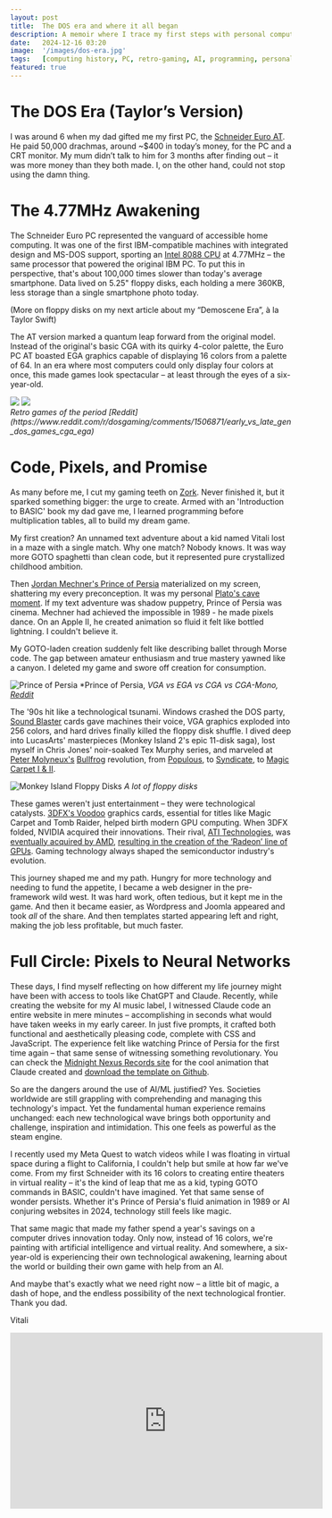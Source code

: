 ```yaml
---
layout: post
title:  The DOS era and where it all began
description: A memoir where I trace my first steps with personal computers, from a 4.77MHz Schneider Euro AT in the 1980s to today's AI and VR.
date:   2024-12-16 03:20
image:  '/images/dos-era.jpg'
tags:   [computing history, PC, retro-gaming, AI, programming, personal]
featured: true
---
```

# The DOS Era (Taylor’s Version) 

I was around 6 when my dad gifted me my first PC, the [Schneider Euro AT](https://en.wikipedia.org/wiki/Schneider_Euro_PC). He paid 50,000 drachmas, around ~$400 in today’s money, for the PC and a CRT monitor. My mum didn’t talk to him for 3 months after finding out – it was more money than they both made. I, on the other hand, could not stop using the damn thing. 

# The 4.77MHz Awakening 

The Schneider Euro PC represented the vanguard of accessible home computing. It was one of the first IBM-compatible machines with integrated design and MS-DOS support, sporting an [Intel 8088 CPU](https://en.wikipedia.org/wiki/Intel_8088) at 4.77MHz – the same processor that powered the original IBM PC. To put this in perspective, that's about 100,000 times slower than today's average smartphone. Data lived on 5.25" floppy disks, each holding a mere 360KB, less storage than a single smartphone photo today. 

(More on floppy disks on my next article about my “Demoscene Era”, à la Taylor Swift)

The AT version marked a quantum leap forward from the original model. Instead of the original's basic CGA with its quirky 4-color palette, the Euro PC AT boasted EGA graphics capable of displaying 16 colors from a palette of 64. In an era where most computers could only display four colors at once, this made games look spectacular – at least through the eyes of a six-year-old. 

<div class="gallery-box">
  <div class="gallery">
    <img src="/images/retro-games-1.webp">
    <img src="/images/retro-games-2.webp">
  </div>
  <em>Retro games of the period [Reddit](https://www.reddit.com/r/dosgaming/comments/1506871/early_vs_late_gen_dos_games_cga_ega)</em>
</div>


# Code, Pixels, and Promise 

As many before me, I cut my gaming teeth on [Zork](https://playclassic.games/games/adventure-dos-games-online/play-zork-great-underground-empire-online/). Never finished it, but it sparked something bigger: the urge to create. Armed with an 'Introduction to BASIC' book my dad gave me, I learned programming before multiplication tables, all to build my dream game. 

My first creation? An unnamed text adventure about a kid named Vitali lost in a maze with a single match. Why one match? Nobody knows. It was way more GOTO spaghetti than clean code, but it represented pure crystallized childhood ambition. 

Then [Jordan Mechner's Prince of Persia](https://shot97retro.blogspot.com/2019/06/prince-of-persia-in-depth-written-amiga.html) materialized on my screen, shattering my every preconception. It was my personal [Plato's cave moment](https://en.wikipedia.org/wiki/Allegory_of_the_cave). If my text adventure was shadow puppetry, Prince of Persia was cinema. Mechner had achieved the impossible in 1989 - he made pixels dance. On an Apple II, he created animation so fluid it felt like bottled lightning. I couldn't believe it.

My GOTO-laden creation suddenly felt like describing ballet through Morse code. The gap between amateur enthusiasm and true mastery yawned like a canyon. I deleted my game and swore off creation for consumption. 

![Prince of Persia](/images/prince1.webp)
*Prince of Persia, *VGA vs EGA vs CGA vs CGA-Mono, [Reddit](https://www.reddit.com/r/dosgaming/comments/57egq3/prince_of_persia_vgaegacgacgamono/)*



The '90s hit like a technological tsunami. Windows crashed the DOS party, [Sound Blaster](https://en.wikipedia.org/wiki/Sound_Blaster) cards gave machines their voice, VGA graphics exploded into 256 colors, and hard drives finally killed the floppy disk shuffle. I dived deep into LucasArts' masterpieces (Monkey Island 2's epic 11-disk saga), lost myself in Chris Jones' noir-soaked Tex Murphy series, and marveled at [Peter Molyneux's](https://en.wikipedia.org/wiki/Peter_Molyneux) [Bullfrog](https://en.wikipedia.org/wiki/Bullfrog_Productions) revolution, from [Populous](https://en.wikipedia.org/wiki/Populous_(series)), to [Syndicate](https://en.wikipedia.org/wiki/Syndicate_(series)), to [Magic Carpet I & II](https://en.wikipedia.org/wiki/Magic_Carpet_(video_game)).

![Monkey Island Floppy Disks](/images/monkey-island-floppy-disks.jpeg)
*A lot of floppy disks*

These games weren't just entertainment – they were technological catalysts. [3DFX's Voodoo](https://en.wikipedia.org/wiki/3dfx) graphics cards, essential for titles like Magic Carpet and Tomb Raider, helped birth modern GPU computing. When 3DFX folded, NVIDIA acquired their innovations. Their rival, [ATI Technologies](https://en.wikipedia.org/wiki/ATI_Technologies), was [eventually acquired by AMD](https://www.anandtech.com/show/2055), [resulting in the creation of the ‘Radeon’ line of GPUs](https://www.techspot.com/article/2689-ati-technologies-history/). Gaming technology always shaped the semiconductor industry's evolution. 

This journey shaped me and my path. Hungry for more technology and needing to fund the appetite, I became a web designer in the pre-framework wild west. It was hard work, often tedious, but it kept me in the game. And then it became easier, as Wordpress and Joomla appeared and took *all* of the share. And then templates started appearing left and right, making the job less profitable, but much faster.

# Full Circle: Pixels to Neural Networks 

These days, I find myself reflecting on how different my life journey might have been with access to tools like ChatGPT and Claude. Recently, while creating the website for my AI music label, I witnessed Claude code an entire website in mere minutes – accomplishing in seconds what would have taken weeks in my early career. In just five prompts, it crafted both functional and aesthetically pleasing code, complete with CSS and JavaScript. The experience felt like watching Prince of Persia for the first time again – that same sense of witnessing something revolutionary. You can check the [Midnight Nexus Records site](https://midnightnexusrecords.com/) for the cool animation that Claude created and [download the template on Github](https://github.com/somethingdarkside1/MNR-template).

So are the dangers around the use of AI/ML justified? Yes. Societies worldwide are still grappling with comprehending and managing this technology's impact. Yet the fundamental human experience remains unchanged: each new technological wave brings both opportunity and challenge, inspiration and intimidation. This one feels as powerful as the steam engine. 

I recently used my Meta Quest to watch videos while I was floating in virtual space during a flight to California, I couldn't help but smile at how far we've come. From my first Schneider with its 16 colors to creating entire theaters in virtual reality – it's the kind of leap that me as a kid, typing GOTO commands in BASIC, couldn't have imagined. Yet that same sense of wonder persists. Whether it's Prince of Persia's fluid animation in 1989 or AI conjuring websites in 2024, technology still feels like magic. 

That same magic that made my father spend a year's savings on a computer drives innovation today. Only now, instead of 16 colors, we're painting with artificial intelligence and virtual reality. And somewhere, a six-year-old is experiencing their own technological awakening, learning about the world or building their own game with help from an AI. 

And maybe that's exactly what we need right now – a little bit of magic, a dash of hope, and the endless possibility of the next technological frontier. Thank you dad. 

Vitali 

<p>
<iframe width="560" height="315" src="https://www.youtube.com/embed/6ozxnrs0BP4?si=dDmDniESLypBvwRI" title="YouTube video player" frameborder="0" allow="accelerometer; autoplay; clipboard-write; encrypted-media; gyroscope; picture-in-picture; web-share" referrerpolicy="strict-origin-when-cross-origin" allowfullscreen></iframe></p>